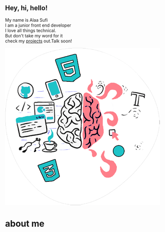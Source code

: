 <!DOCTYPE html>
<html lang="en">
  <head>
    <meta charset="UTF-8" />
    <title>Portfolio's Alaa Sufi</title>
    <meta
      name="description"
      content="My name is Alaa , I am a junior front end developer"
    />
    <meta
      name="keywords"
      content="portfolio ,frontend,front-end,web,developer "
    />
    <meta name="author" content="Alaa Sufi" />
    <meta name="viewport" content="width=device-width, initial-scale=1" />
    <link rel="stylesheet"
      href="https://cdnjs.cloudflare.com/ajax/libs/twitter-bootstrap/4.5.0/css/bootstrap.min.css"/>
    <link rel="stylesheet" href="style.css" />
  </head>
  <body>
    <!-- about -->
    <div class="about" id="about">
      <div class="container">
          <div class="main row">
            <div class="text-about col-md-7 col-12 text-center text-sm-left">
              <h2>Hey, hi, hello!</h2>
              <p>
                My name is Alaa Sufi<br />
                I am a junior front end developer<br />
                I love all things technical.<br />
                But don't take my word for it<br />
                check my <a href="https://alaa-sufi-portfolio.netlify.app/#projects">projects</a> out.Talk soon!
              </p>
            </div>
            <div class="img col-md-5 col-12 d-none d-md-block">
              <img src="img/about‫‬.png" alt="about" />
            </div>
          </div>
          <div class="footer col-12">
            <h1 ><span></span>about me</h1>
          </div>
      </div>
    </div>
    <script src="https://cdnjs.cloudflare.com/ajax/libs/jquery/3.5.1/jquery.min.js"></script>
    <script src="https://cdnjs.cloudflare.com/ajax/libs/twitter-bootstrap/4.5.3/js/bootstrap.min.js"></script>
  </body>
</html>
